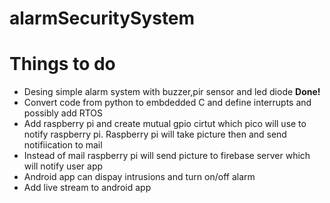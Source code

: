 # alarmSecuritySystem
<h1>Things to do</h1>
<ul>
  <li>Desing simple alarm system with buzzer,pir sensor and led diode <strong>Done!</strong></li>
  <li>Convert code from python to embdedded C and define interrupts and possibly add RTOS</li>
  <li>Add raspberry pi and create mutual gpio cirtut which pico will use to notify raspberry pi. Raspberry pi will take picture then and send notifiication to mail </li>
  <li>Instead of mail raspberry pi will send picture to firebase server which will notify user app</li>
  <li>Android app can dispay intrusions and turn on/off alarm</li>
  <li>Add live stream to android app</li>
</ul>
